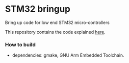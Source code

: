 # STM32 bringup

Bring up code for low end STM32 micro-controllers

This repository contains the code explained
[here](https://rfivet.github.io/stm32bringup).

### How to build ###
* dependencies: gmake, GNU Arm Embedded Toolchain.

